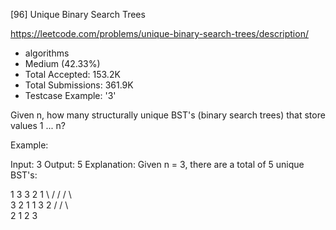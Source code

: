 [96] Unique Binary Search Trees  

https://leetcode.com/problems/unique-binary-search-trees/description/

* algorithms
* Medium (42.33%)
* Total Accepted:    153.2K
* Total Submissions: 361.9K
* Testcase Example:  '3'

Given n, how many structurally unique BST's (binary search trees) that store values 1 ... n?

Example:


Input: 3
Output: 5
Explanation:
Given n = 3, there are a total of 5 unique BST's:

   1         3     3      2      1
    \       /     /      / \      \
     3     2     1      1   3      2
    /     /       \                 \
   2     1         2                 3


